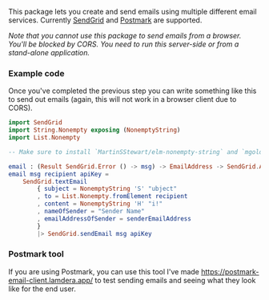 This package lets you create and send emails using multiple different email services. Currently [SendGrid](https://sendgrid.com/) and [Postmark](https://account.postmarkapp.com) are supported.

*Note that you cannot use this package to send emails from a browser.
You'll be blocked by CORS.
You need to run this server-side or from a stand-alone application.*

### Example code

Once you've completed the previous step you can write something like this to send out emails (again, this will not work in a browser client due to CORS).

```elm
import SendGrid
import String.Nonempty exposing (NonemptyString)
import List.Nonempty

-- Make sure to install `MartinSStewart/elm-nonempty-string` and `mgold/elm-nonempty-list`.

email : (Result SendGrid.Error () -> msg) -> EmailAddress -> SendGrid.ApiKey -> Cmd msg
email msg recipient apiKey =
    SendGrid.textEmail
        { subject = NonemptyString 'S' "ubject" 
        , to = List.Nonempty.fromElement recipient
        , content = NonemptyString 'H' "i!"
        , nameOfSender = "Sender Name"
        , emailAddressOfSender = senderEmailAddress
        }
        |> SendGrid.sendEmail msg apiKey
```

### Postmark tool

If you are using Postmark, you can use this tool I've made https://postmark-email-client.lamdera.app/ to test sending emails and seeing what they look like for the end user.